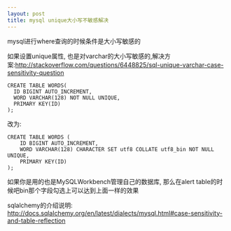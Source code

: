```yaml
---
layout: post
title: mysql unique大小写不敏感解决
---
```


mysql进行where查询的时候条件是大小写敏感的

如果设置unique属性, 也是对varchar的大小写敏感的,解决方案:<http://stackoverflow.com/questions/6448825/sql-unique-varchar-case-sensitivity-question>

	CREATE TABLE WORDS(
	  ID BIGINT AUTO_INCREMENT, 
	  WORD VARCHAR(128) NOT NULL UNIQUE, 
	  PRIMARY KEY(ID)
	);

改为:

	CREATE TABLE WORDS (
	    ID BIGINT AUTO_INCREMENT, 
	    WORD VARCHAR(128) CHARACTER SET utf8 COLLATE utf8_bin NOT NULL UNIQUE, 
	    PRIMARY KEY(ID)
	);

如果你是用的也是MySQLWorkbench管理自己的数据库, 那么在alert table的时候吧bin那个字段勾选上可以达到上面一样的效果

sqlalchemy的介绍说明:
<http://docs.sqlalchemy.org/en/latest/dialects/mysql.html#case-sensitivity-and-table-reflection>

